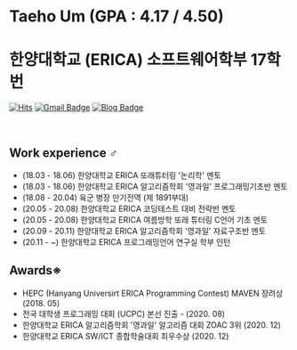 #  Taeho Um (GPA : 4.17 / 4.50)
# 한양대학교 (ERICA) 소프트웨어학부 17학번

[![Hits](https://hits.seeyoufarm.com/api/count/incr/badge.svg?url=https://github.com/qsc7342&count_bg=%23FFD5D5&title_bg=%23FF7575&icon=&icon_color=%23E7E7E7&title=VISIT&edge_flat=false)](https://hits.seeyoufarm.com)
[![Gmail Badge](https://img.shields.io/badge/Gmail-d14836?style=flat-square&logo=Gmail&logoColor=white&link=mailto:qqsscc7342@gmail.com)](mailto:qqsscc7342@gmail.com)
[![Blog Badge](http://img.shields.io/badge/-Blog-brightgreen?style=flat-square&logo=FF5722&link=https://evaporation.tistory.com/)](https://evaporation.tistory.com/)

<br>

## Work experience ♂
- (18.03 - 18.06) 한양대학교 ERICA 또래튜터링 '논리학' 멘토
- (18.03 - 18.06) 한양대학교 ERICA 알고리즘학회 '영과일' 프로그래밍기초반 멘토
- (18.08 - 20.04) 육군 병장 만기전역 (제 1891부대)
- (20.05 - 20.08) 한양대학교 ERICA 코딩테스트 대비 전략반 멘토
- (20.05 - 20.08) 한양대학교 ERICA 여름방학 또래 튜터링 C언어 기초 멘토
- (20.09 - 20.11) 한양대학교 ERICA 알고리즘학회 '영과일' 자료구조반 멘토
- (20.11 - ~) 한양대학교 ERICA 프로그래밍언어 연구실 학부 인턴

## Awards※
- HEPC (Hanyang Universirt ERICA Programming Contest) MAVEN 장려상 (2018. 05)
- 전국 대학생 프로그래밍 대회 (UCPC) 본선 진출 - (2020. 08)
- 한양대학교 ERICA 알고리즘학회 '영과일' 알고리즘 대회 ZOAC 3위 (2020. 12)
- 한양대학교 ERICA SW/ICT 종합학술대회 최우수상 (2020. 12)
